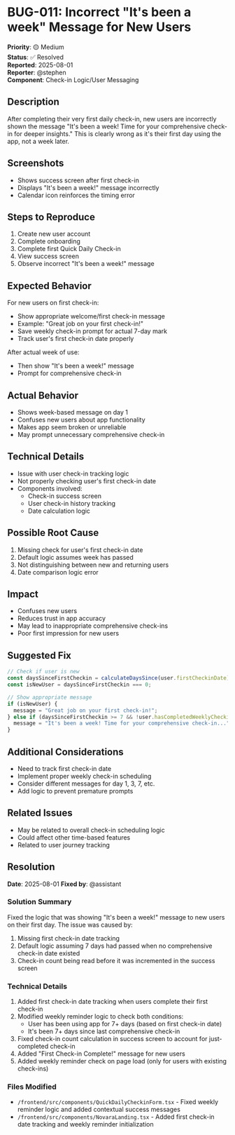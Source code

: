 # BUG-011: Incorrect "It's been a week" Message for New Users

**Priority**: 🟡 Medium  
**Status**: ✅ Resolved  
**Reported**: 2025-08-01  
**Reporter**: @stephen  
**Component**: Check-in Logic/User Messaging  

## Description
After completing their very first daily check-in, new users are incorrectly shown the message "It's been a week! Time for your comprehensive check-in for deeper insights." This is clearly wrong as it's their first day using the app, not a week later.

## Screenshots
- Shows success screen after first check-in
- Displays "It's been a week!" message incorrectly
- Calendar icon reinforces the timing error

## Steps to Reproduce
1. Create new user account
2. Complete onboarding
3. Complete first Quick Daily Check-in
4. View success screen
5. Observe incorrect "It's been a week!" message

## Expected Behavior
For new users on first check-in:
- Show appropriate welcome/first check-in message
- Example: "Great job on your first check-in!"
- Save weekly check-in prompt for actual 7-day mark
- Track user's first check-in date properly

After actual week of use:
- Then show "It's been a week!" message
- Prompt for comprehensive check-in

## Actual Behavior
- Shows week-based message on day 1
- Confuses new users about app functionality
- Makes app seem broken or unreliable
- May prompt unnecessary comprehensive check-in

## Technical Details
- Issue with user check-in tracking logic
- Not properly checking user's first check-in date
- Components involved:
  - Check-in success screen
  - User check-in history tracking
  - Date calculation logic

## Possible Root Cause
1. Missing check for user's first check-in date
2. Default logic assumes week has passed
3. Not distinguishing between new and returning users
4. Date comparison logic error

## Impact
- Confuses new users
- Reduces trust in app accuracy
- May lead to inappropriate comprehensive check-ins
- Poor first impression for new users

## Suggested Fix
```typescript
// Check if user is new
const daysSinceFirstCheckin = calculateDaysSince(user.firstCheckinDate);
const isNewUser = daysSinceFirstCheckin === 0;

// Show appropriate message
if (isNewUser) {
  message = "Great job on your first check-in!";
} else if (daysSinceFirstCheckin >= 7 && !user.hasCompletedWeeklyCheckin) {
  message = "It's been a week! Time for your comprehensive check-in...";
}
```

## Additional Considerations
- Need to track first check-in date
- Implement proper weekly check-in scheduling
- Consider different messages for day 1, 3, 7, etc.
- Add logic to prevent premature prompts

## Related Issues
- May be related to overall check-in scheduling logic
- Could affect other time-based features
- Related to user journey tracking

## Resolution
**Date**: 2025-08-01
**Fixed by**: @assistant

### Solution Summary
Fixed the logic that was showing "It's been a week!" message to new users on their first day. The issue was caused by:
1. Missing first check-in date tracking
2. Default logic assuming 7 days had passed when no comprehensive check-in date existed
3. Check-in count being read before it was incremented in the success screen

### Technical Details
1. Added first check-in date tracking when users complete their first check-in
2. Modified weekly reminder logic to check both conditions:
   - User has been using app for 7+ days (based on first check-in date)
   - It's been 7+ days since last comprehensive check-in
3. Fixed check-in count calculation in success screen to account for just-completed check-in
4. Added "First Check-in Complete!" message for new users
5. Added weekly reminder check on page load (only for users with existing check-ins)

### Files Modified
- `/frontend/src/components/QuickDailyCheckinForm.tsx` - Fixed weekly reminder logic and added contextual success messages
- `/frontend/src/components/NovaraLanding.tsx` - Added first check-in date tracking and weekly reminder initialization